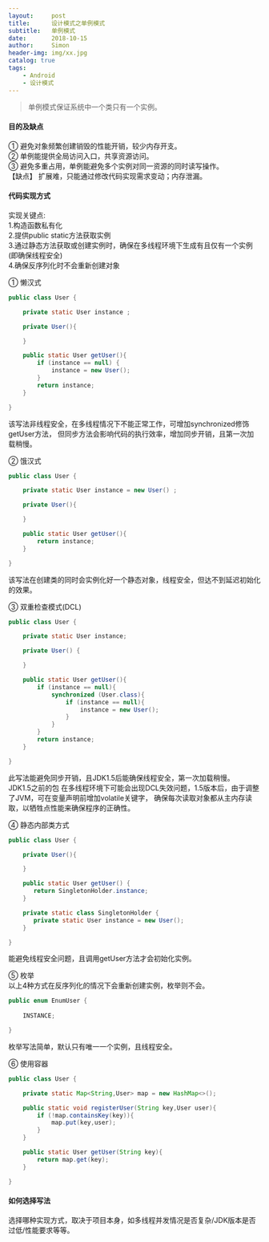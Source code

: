 ```yaml
---
layout:     post
title:      设计模式之单例模式
subtitle:   单例模式
date:       2018-10-15
author:     Simon
header-img: img/xx.jpg
catalog: true
tags: 
    - Android
    - 设计模式
---
```


>单例模式保证系统中一个类只有一个实例。

#### 目的及缺点
① 避免对象频繁创建销毁的性能开销，较少内存开支。  
② 单例能提供全局访问入口，共享资源访问。  
③ 避免多重占用，单例能避免多个实例对同一资源的同时读写操作。  
【缺点】 扩展难，只能通过修改代码实现需求变动；内存泄漏。

#### 代码实现方式
实现关键点:   
            1.构造函数私有化  
            2.提供public static方法获取实例  
            3.通过静态方法获取或创建实例时，确保在多线程环境下生成有且仅有一个实例(即确保线程安全)  
            4.确保反序列化时不会重新创建对象  
            
① 懒汉式
```java
public class User {

    private static User instance ;

    private User(){

    }

    public static User getUser(){
        if (instance == null) {
            instance = new User();
        }
        return instance;
    }

}
```
该写法非线程安全，在多线程情况下不能正常工作，可增加synchronized修饰getUser方法，
但同步方法会影响代码的执行效率，增加同步开销，且第一次加载稍慢。     
    
② 饿汉式  
```java
public class User {

    private static User instance = new User() ;

    private User(){

    }

    public static User getUser(){
        return instance;
    }

}
```
该写法在创建类的同时会实例化好一个静态对象，线程安全，但达不到延迟初始化的效果。  

③ 双重检查模式(DCL)
```java
public class User {

    private static User instance;

    private User() {

    }

    public static User getUser(){
        if (instance == null){
            synchronized (User.class){
                if (instance == null){
                    instance = new User();
                }
            }
        }
        return instance;
    }

}
```
此写法能避免同步开销，且JDK1.5后能确保线程安全，第一次加载稍慢。  
JDK1.5之前的包 在多线程环境下可能会出现DCL失效问题，1.5版本后，由于调整了JVM，可在变量声明前增加volatile关键字，
确保每次读取对象都从主内存读取，以牺牲点性能来确保程序的正确性。  

④ 静态内部类方式
```java
public class User {

    private User(){

    }

    public static User getUser() {
       return SingletonHolder.instance;
    }

    private static class SingletonHolder {
       private static User instance = new User();
    }

}
```
能避免线程安全问题，且调用getUser方法才会初始化实例。  

⑤ 枚举  
以上4种方式在反序列化的情况下会重新创建实例，枚举则不会。
```java
public enum EnumUser {
    
    INSTANCE;

}
```
枚举写法简单，默认只有唯一一个实例，且线程安全。  

⑥ 使用容器  
```java
public class User {

    private static Map<String,User> map = new HashMap<>();

    public static void registerUser(String key,User user){
        if (!map.containsKey(key)){
            map.put(key,user);
        }
    }

    public static User getUser(String key){
        return map.get(key);
    }

}
```
#### 如何选择写法
选择哪种实现方式，取决于项目本身，如多线程并发情况是否复杂/JDK版本是否过低/性能要求等等。  

















